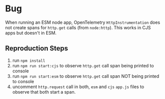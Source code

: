 # Bug

When running an ESM node app, OpenTelemetry `HttpInstrumentation` does not create spans for `http.get` calls (from `node:http`). This works in CJS apps but doesn't in ESM. 

## Reproduction Steps

1. run `npm install`
2. run `npm run start:cjs` to observe `http.get` call span being printed to console
3. run `npm run start:esm` to observe `http.get` call span NOT being printed to console
4. uncomment `http.request` call in both, `esm` and `cjs` `app.js` files to observe that both start a span. 